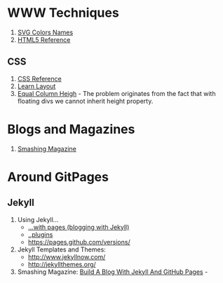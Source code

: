 # WWW Techniques #

1. [SVG Colors Names](http://www.w3.org/TR/2003/CR-css3-color-20030514/#svg-color)
2. [HTML5 Reference](http://www.w3schools.com/tags/default.asp)


## CSS ##
1. [CSS Reference](https://developer.mozilla.org/en-US/docs/Web/CSS/Reference)
2. [Learn Layout](http://learnlayout.com)
2. [Equal Column Heigh](http://matthewjamestaylor.com/blog/equal-height-columns-cross-browser-css-no-hacks) - 
   The problem originates from the fact that with floating divs we cannot
   inherit height property.

# Blogs and Magazines #
1. [Smashing Magazine](http://www.smashingmagazine.com/)

# Around GitPages #
## Jekyll ##

1. Using Jekyll...
    - [...with pages (blogging with Jekyll)](https://help.github.com/articles/using-jekyll-with-pages/)
    - [..plugins](https://help.github.com/articles/using-jekyll-plugins-with-github-pages/)
    - https://pages.github.com/versions/
2. Jekyll Templates and Themes:
   - http://www.jekyllnow.com/
   - http://jekyllthemes.org/
3. Smashing Magazine:
   [Build A Blog With Jekyll And GitHub Pages](http://www.smashingmagazine.com/2014/08/01/build-blog-jekyll-github-pages/) -
